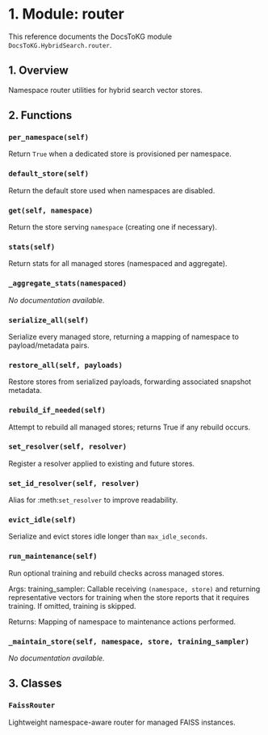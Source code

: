 # 1. Module: router

This reference documents the DocsToKG module ``DocsToKG.HybridSearch.router``.

## 1. Overview

Namespace router utilities for hybrid search vector stores.

## 2. Functions

### `per_namespace(self)`

Return ``True`` when a dedicated store is provisioned per namespace.

### `default_store(self)`

Return the default store used when namespaces are disabled.

### `get(self, namespace)`

Return the store serving ``namespace`` (creating one if necessary).

### `stats(self)`

Return stats for all managed stores (namespaced and aggregate).

### `_aggregate_stats(namespaced)`

*No documentation available.*

### `serialize_all(self)`

Serialize every managed store, returning a mapping of namespace to payload/metadata pairs.

### `restore_all(self, payloads)`

Restore stores from serialized payloads, forwarding associated snapshot metadata.

### `rebuild_if_needed(self)`

Attempt to rebuild all managed stores; returns True if any rebuild occurs.

### `set_resolver(self, resolver)`

Register a resolver applied to existing and future stores.

### `set_id_resolver(self, resolver)`

Alias for :meth:`set_resolver` to improve readability.

### `evict_idle(self)`

Serialize and evict stores idle longer than ``max_idle_seconds``.

### `run_maintenance(self)`

Run optional training and rebuild checks across managed stores.

Args:
training_sampler: Callable receiving `(namespace, store)` and returning
representative vectors for training when the store reports that it
requires training. If omitted, training is skipped.

Returns:
Mapping of namespace to maintenance actions performed.

### `_maintain_store(self, namespace, store, training_sampler)`

*No documentation available.*

## 3. Classes

### `FaissRouter`

Lightweight namespace-aware router for managed FAISS instances.
